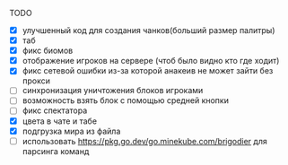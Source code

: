 TODO

* [X] улучшенный код для создания чанков(больший размер палитры)
* [X] таб
* [X] фикс биомов
* [X] отображение игроков на сервере (чтоб было видно кто где ходит)
* [X] фикс сетевой ошибки из-за которой анакеив не может зайти без прокси
* [ ] синхронизация уничтожения блоков игроками
* [ ] возможность взять блок с помощью средней кнопки
* [ ] фикс спектатора
* [X] цвета в чате и табе
* [X] подгрузка мира из файла
* [ ] использовать https://pkg.go.dev/go.minekube.com/brigodier для парсинга команд
